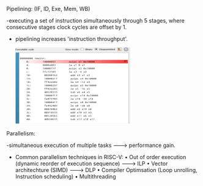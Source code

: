 Pipelining: (IF, ID, Exe, Mem, WB)

-executing a set of instruction simultaneously through 5 stages, where consecutive stages clock cycles are offset by 1.

- pipelining increases 'instruction throughput'.

  <img src="repository image files/pipelining code visualisation.gif" alt="Pipelining code visualisation" width="300" height="200">


Parallelism:

-simultaneous execution of multiple tasks ---> performance gain.

- Common parallelism techniques in RISC-V:
	• Out of order execution (dynamic reorder of execution sequence) ---> ILP
	• Vector architechture (SIMD) ---> DLP
	• Compiler Optimsation (Loop unrolling, Instruction scheduling)
	• Multithreading

		
	

